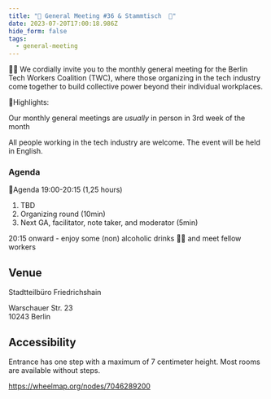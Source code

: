 ```yaml
---
title: "🎉 General Meeting #36 & Stammtisch  🍻"
date: 2023-07-20T17:00:18.986Z
hide_form: false
tags:
  - general-meeting
---
```

🧚‍♂️ We cordially invite you to the monthly general meeting for the Berlin Tech Workers Coalition (TWC), where those organizing in the tech industry come together to build collective power beyond their individual workplaces.

💫Highlights: 

Our monthly general meetings are *usually* in person in 3rd week of the month

All people working in the tech industry are welcome. The event will be held in English.

### Agenda

📝Agenda 19:00-20:15 (1,25 hours)

1. TBD
2. Organizing round (10min)
3. Next GA, facilitator, note taker, and moderator (5min)

20:15 onward - enjoy some (non) alcoholic drinks 🍻🥤 and meet fellow workers

## Venue

Stadtteilbüro Friedrichshain

Warschauer Str. 23\
10243 Berlin

## Accessibility

Entrance has one step with a maximum of 7 centimeter height. Most rooms are available without steps.

<https://wheelmap.org/nodes/7046289200>